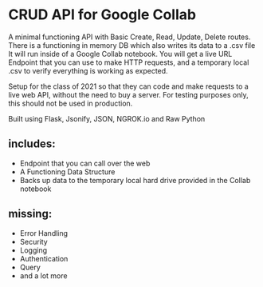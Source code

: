 # CRUD API for Google Collab
A minimal functioning API with Basic Create, Read, Update, Delete routes.
There is a functioning in memory DB which also writes its data to a .csv file
It will run inside of a Google Collab notebook.  You will get a live
URL Endpoint that you can use to make HTTP requests, and a temporary local .csv
to verify everything is working as expected.

Setup for the class of 2021 so that they can code and make requests to a live web 
API, without the need to buy a server.  For testing purposes only, this should not
be used in production.

Built using Flask, Jsonify, JSON, NGROK.io and Raw Python

## includes:

- Endpoint that you can call over the web
- A Functioning Data Structure
- Backs up data to the temporary local hard drive provided in the Collab notebook

## missing:

- Error Handling
- Security
- Logging
- Authentication
- Query
- and a lot more
